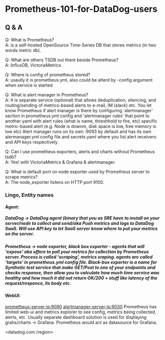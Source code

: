 # Prometheus-101-for-DataDog-users

## Q & A
#### 
Q: What is Prometheus?  
A: is a self-hosted OpenSource Time-Series DB that stores metrics (in two words metric db).

Q: What are others TSDB out there beside Prometheus?  
A: InfluxDB, VictoriaMetrics

Q: Where is config of prometheus stored?  
A: usaully it is prometheus.yml, also could be alterd by -config argument when service is started 

Q: What is alert manager in Prometheus?  
A: It is separate service (optional) that allows deduplication, silencing, and routing/sending of metrics-based alerts to e-mail, IM (slack) etc. You let know Prometheus if alert manager is there by configuring 'alertmanager' section in prometheus.yml config and 'alertmanager rules' that point to another yaml with alert rules (what is name, threshhold to fire, etc) specific metric-based alert (e.g. Node is downm, disk space  is low, free memory is low etc)
Alert manager runs on its own <alert-manager-IP>:9093 by default and has its own alermanager.yml config file and secrets.yaml where you list alert receivers and API keys respectively. 

Q: Can I use prometheus exporters, alerts and charts without Prometheus tsdb?  
A: Yes! with VictoriaMetrics & Grafana & alertmanager.

  
Q: What is default port on node exporter used by Prometheus server to scrape metrics?  
A: The node_exporter listens on HTTP port 9100.




### Lingo, Entity names

#### Agent: 

##### DataDog -> **DataDog agent**  (binary that you as SRE have to install on your server/node to collect and send/aka Push metrics and logs to DataDog SaaS. Will use API key to let SaaS server know where to put your metrics on the server.

##### Prometheus -> **node exporter**, **black box exporter** - agents that will 'expose' aka offere to poll your metrics for collection by Prometheus server. Process is called 'scraping', metrics sraping.  agents are called 'targets' in prometheus.yml config file. **Black-box exporter** is a name for Synthetic test service that make GET/Post to one of your endpoints and checks response, then allow you to calculate how much time service was healthy and how much it did not return OK/200 + stuff like latency of the request/responce, its body etc.

#### WebUI:
<prometheus-server-ip:9090>
<alertmanager-server-ip:9030>
Prometheus has limited web-ui and metrics explorer to see config, metrics being collected, alerts, etc. Usually separate dashboard solution is used for displaying grahs/charts -> Grafana. Prometheus would act as datasource for Grafana.

<datadog.com /region>





